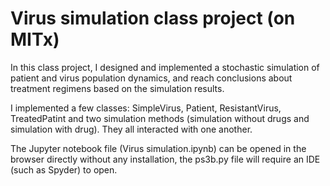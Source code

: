 # Virus simulation class project (on MITx)
In this class project, I designed and implemented a stochastic simulation of patient and virus population dynamics, and reach conclusions about treatment regimens based on the simulation results.

I implemented a few classes: SimpleVirus, Patient, ResistantVirus, TreatedPatint and two simulation methods (simulation without drugs and simulation with drug). They all interacted with one another. 

The Jupyter notebook file (Virus simulation.ipynb) can be opened in the browser directly without any installation, the ps3b.py file will require an IDE (such as Spyder) to open.
